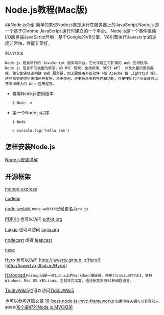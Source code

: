 # Node.js教程(Mac版)
##Node.js介绍 
	简单的来说Node.js就是运行在服务器上的JavaScript,Node.js 是一个基于Chrome JavaScript 运行时建立的一个平台。
	Node.js是一个事件驱动I/O服务端JavaScript环境，基于Google的V8引擎，V8引擎执行Javascript的速度非常快，性能非常好。
	
`别人的说法`
	
	Node.js 是最流行的 JavaScript 服务端平台，它允许建立可扩展的 Web 应用程序。Node.js 包含不同类型的框架，如 MVC 框架、全栈框架、REST API  以及大量的服务器库，使它能够快速构建 Web 服务器，而无需使用外部软件（如 Apache 和 Lighttpd 等）。这些框架使得它更加用户友好，易于使用，还支持众多的特性和功能，只要按照几个步骤就可以开发出庞大的 Web 应用程序。


*	查看Node.js使用版本
		
		$ Node -v
		
*	第一个Node.js程序
		
		$ Node
		
		> console.log('hello sam')
		
## 怎样安装Node.js

[Node.js安装详解](http://www.runoob.com/nodejs/nodejs-install-setup.html)


## 开源框架
[](https://github.com/madhums/node-express-mongoose-demo)

[mongo-express](https://github.com/mongo-express/mongo-express)

[nodeos](https://github.com/nodeos/nodeos)

[node-webkit](https://github.com/nwjs/nw.js)   `node-webkit`已经更名为`nw.js`

[PDFKit](https://github.com/devongovett/pdfkit) 也可以访问 [pdfkit.org](http://pdfkit.org/)

[Log.io](https://github.com/NarrativeScience/Log.io) 也可以访问 [logio.org](http://logio.org/)

[nodecast](https://github.com/mauimauer/nodecast) 或者 [leapcast](https://github.com/dz0ny/leapcast)

[nexe](https://github.com/jaredallard/nexe)

[Hyro](https://github.com/jawerty/Hyro) 也可以访问 [http://jawerty.github.io/Hyro/](http://jawerty.github.io/Hyro/)

[Haroopad ](http://pad.haroopress.com/)  `Haroopad是一款Linux上的markdown编辑器，使用Chromium作为UI，支持Windows、Mac OS X和Linux。主题样式丰富，语法标亮支持54种编程语言。`

[TiddlyWiki5](https://github.com/Jermolene/TiddlyWiki5)也可以访问[TiddlyWiki5 ](http://tiddlywiki.com/) 


也可以参考这篇文章 [10-best-node-js-mvc-frameworks](http://devzum.com/2014/02/10-best-node-js-mvc-frameworks-for-javascript-developers/) `如果你在天朝可以看看别人的博客`[10个最好的Node.js MVC框架](http://www.cnblogs.com/lhb25/p/10-best-node-js-mvc-frameworks.html)









